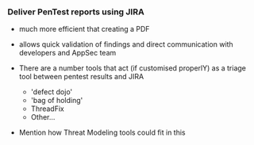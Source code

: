 ### Deliver PenTest reports using JIRA

* much more efficient that creating a PDF
* allows quick validation of findings and direct communication with developers and AppSec team

* There are a number tools that act (if customised properlY) as a triage tool between pentest results and JIRA

  * 'defect dojo'
  * 'bag of holding'
  * ThreadFix
  * Other...

* Mention how Threat Modeling tools could fit in this
